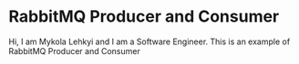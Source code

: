 # RabbitMQ Producer and Consumer
Hi, I am Mykola Lehkyi and I am a Software Engineer. This is an example of RabbitMQ Producer and Consumer
